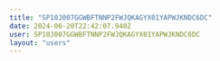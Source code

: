 ```yaml
---
title: "SP10J007GGWBFTNNP2FWJQKAGYX01YAPWJKNDC6DC"
date: 2024-06-20T22:42:07.940Z
user: SP10J007GGWBFTNNP2FWJQKAGYX01YAPWJKNDC6DC
layout: "users"
---
```

    